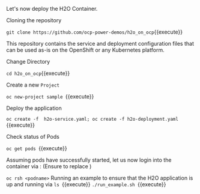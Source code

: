 Let's now deploy the H2O Container.

Cloning the repository

`git clone https://github.com/ocp-power-demos/h2o_on_ocp`{{execute}}

This repository contains the service and deployment configuration files that can be used as-is on the OpenShift or any Kubernetes platform.

Change Directory

`cd h2o_on_ocp`{{execute}}

Create a new `Project`

`oc new-project sample `{{execute}}

Deploy the application

`oc create -f  h2o-service.yaml; oc create -f h2o-deployment.yaml `{{execute}}

Check status of Pods

`oc get pods `{{execute}}

Assuming pods have successfully started, let us now login into the container via : (Ensure to replace <podman with the podname from the previous output>)

`oc rsh <podname>`
Running an example to ensure that the H2O application is up and running via 
`ls `{{execute}}
`./run_example.sh `{{execute}}
